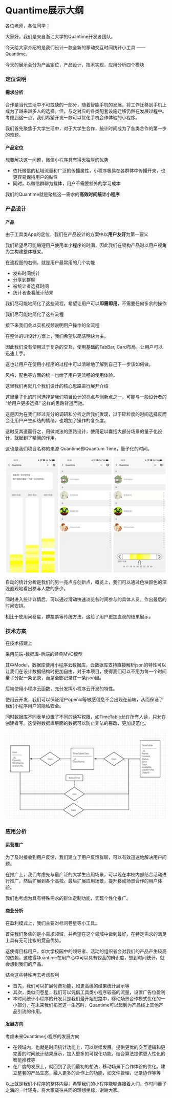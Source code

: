 # Quantime展示大纲

各位老师，各位同学：

大家好，我们是来自浙江大学的Quantime开发者团队。



今天给大家介绍的是我们设计一款全新的移动交互时间统计小工具 —— Quantime。



今天的展示会分为产品定位，产品设计，技术实现，应用分析四个模块

### 定位说明

#### 需求分析

合作是当代生活中不可或缺的一部分，随着智能手机的发展，将工作迁移到手机上成为了越来越多人的选择。但，与之对应的各类配套设施迁移仍然在发展过程中。考虑到这一点，我们希望开发一款可以优化手机合作体验的小程序。

我们首先聚焦于大学生活中，对于大学生合作，统计时间成为了各类合作的第一步的难题。



#### 产品定位

想要解决这一问题，微信小程序具有得天独厚的优势

+ 依托微信的私域流量和广泛的传播属性，小程序极易在各群体中传播开来，也更容易保持用户的黏性
+ 同时，以微信群聊为载体，用户不需要额外的学习成本



我们的Quantime就是聚焦这一需求的**高效时间统计小程序**

### 产品设计

#### 产品

由于工具类App的定位，我们在产品设计的方案中以**用户友好**为第一要义

我们希望尽可能缩短用户使用本小程序的时间，因此我们在架构产品时以用户视角为主构建整体框架。

在流程图的右侧，就是用户最常用的几个功能

+ 发布时间统计
+ 分享到群聊
+ 被统计者选择时间
+ 统计者查看统计结果

我们尽可能地简化了这些流程，希望让用户可以**即需即用**，不需要任何多余的操作

我们尽可能地简化了这些流程



接下来我们会以实机视频说明用户操作的全流程



在整体的UI设计方案上，我们希望以简洁明快为主。

因此我们没有使用过于复杂的交互，使用基础的TabBar, Card布局，让用户可以迅速上手。

这也让用户在使用小程序的过程中可以清晰地了解到自己下一步该如何做。

风格，配色等方面的统一也给了用户更流畅的使用体验。





这里我们再就几个我们设计的核心思路进行展开介绍

这里量子化的时间选择是我们项目设计的亮点与创新点之一，可能与一般设计者的 “给用户更多选择” 这样的思路背道而驰。

这是因为在我们经过充分的调研和分析之后我们发现，过于碎粒度的时间选择反而会让用户产生纠结的情绪，也增加了操作的复杂度。

这时反其道而行之，用做减法的思路设计，使用足以囊括大部分场景的量子化设计，就起到了精简的作用。

这也是我们项目名称的来源 Quantime即Quantum Time，量子化的时间。



<img src="..\Document\src\前端文档\image-20210526102453413.png" alt="image-20210526102453413" style="zoom:80%;" />

自动的统计分析是我们的另一亮点与创新点，概览上，我们可以通过色块颜色的深浅直观地看出参与人数的多少。

同时进入统计详情后，可以通过滑动快速浏览各时间参与的具体人员，作出最后的时间安排。

相比于使用问卷星，群投票等传统方法，这给了用户更加直观的结果展示。





### 技术方案

在技术搭建上

采用前端-数据库-后端的经典MVC模型

其中Model，数据库使用小程序云数据库，云数据库支持直接解析json的特性可以让我们在设计数据结构时更加自由，对于本项目，使得我们可以不用为每一个时间量子分配一条记录，而是全部记录在一条json里。

后端使用小程序云函数，充分发挥小程序云开发的特性。

使用云开发，我们可以保证用户openid等敏感信息不会出现在前端，从而保证了我们小程序用户的隐私安全。

同时数据库不同表单设置了不同的读写权限，如TimeTable允许所有人读，只允许创建者写。这使得数据库层面的数据可以防止非法的篡改，更加规范化。

<img src="../Document/src/ER.jpg"/>







### 应用分析

#### 运营推广

为了及时接收到用户反馈，我们建立了用户反馈群聊，可以有效迅速地解决用户问题。

在推广上，我们考虑先与最广泛的大学生应用场景，可以现在本校内部结合活动进行推广，然后扩展到各个高校。最后扩展应用场景，提升移动场景合作的用户体验。

我们也考虑为具有特殊需求的群体定制功能，实现个性化推广。



#### 商业分析

在盈利模式上，我们主要对标问卷星等小工具。

首先我们聚焦的是小需求领域，并希望在这个领域中做到最好，在特定需求的满足上具有无可比拟的竞品优势。

这使得目标用户，如大学校园中的领导者、活动的组织者会对我们的产品产生较高的依赖，这使得Quantime在用户心中可以具有较高的辨识度，想到时间统计，就会想到我们的产品。

结合这些特性再去考虑盈利

+ 首先，我们可以扩展付费功能，如更高级的结果统计展示等
+ 其次，类似问卷星，我们可以凭借工具类小程序较高的流量，设置广告位盈利
+ 本时间统计小程序的开发只是我们最开始思路中，移动场景合作模式优化的一小部分，在未来我们拓宽这一生态时，Quantime可以起到为产品线上其他产品引流的作用。





#### 发展方向

考虑未来Quantime小程序的发展方向

+ 在领域内，也就是时间统计功能上，可以继续发展。提供更优的交互逻辑和更完善的时间统计结果展示，加入更多的可视化功能，结合算法提供更人性化的智能推荐等
+ 在广度的发展上，就回到了我们最初的想法，移动场景下合作体验的优化。建立整套的产品生态，融入更多的合作上的功能，如文件管理，记录协作等等



以上就是我们小程序的整体内容，希望我们的小程序能够连接着人们，作时间量子之海的一叶轻舟，将大家载往共同的理想坐标，谢谢大家。



